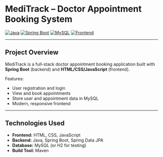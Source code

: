 # MediTrack – Doctor Appointment Booking System

[![Java](https://img.shields.io/badge/Java-17-blue)](https://www.oracle.com/java/)
[![Spring Boot](https://img.shields.io/badge/Spring_Boot-3.2-green)](https://spring.io/projects/spring-boot)
[![MySQL](https://img.shields.io/badge/MySQL-8.0-orange)](https://www.mysql.com/)
[![Frontend](https://img.shields.io/badge/Frontend-HTML/CSS/JS-yellow)](https://developer.mozilla.org/)

---

## **Project Overview**

MediTrack is a full-stack doctor appointment booking application built with **Spring Boot** (backend) and **HTML/CSS/JavaScript** (frontend).  

Features:

- User registration and login  
- View and book appointments  
- Store user and appointment data in MySQL  
- Modern, responsive frontend  

---

## **Technologies Used**

- **Frontend:** HTML, CSS, JavaScript  
- **Backend:** Java, Spring Boot, Spring Data JPA  
- **Database:** MySQL (or H2 for testing)  
- **Build Tool:** Maven  

